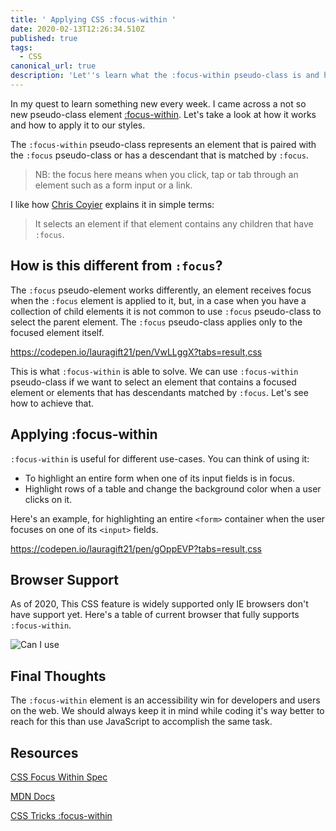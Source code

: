 ```yaml
---
title: ' Applying CSS :focus-within '
date: 2020-02-13T12:26:34.510Z
published: true
tags:
  - CSS
canonical_url: true
description: 'Let''s learn what the :focus-within pseudo-class is and how to apply it.'
---
```

In my quest to learn something new every week. I came across a not so new pseudo-class element [:focus-within](https://drafts.csswg.org/selectors-4/#the-focus-within-pseudo). Let's take a look at how it works and how to apply it to our styles.

The `:focus-within` pseudo-class represents an element that is paired with the `:focus` pseudo-class or has a descendant that is matched by `:focus`.

> NB: the focus here means when you click, tap or tab through an element such as a form input or a link.

I like how [Chris Coyier](https://css-tricks.com/almanac/selectors/f/focus-within/) explains it in simple terms:

> It selects an element if that element contains any children that have `:focus`.

## How is this different from `:focus`?

The `:focus` pseudo-element works differently, an element receives focus when the `:focus` element is applied to it, but, in a case when you have a collection of child elements it is not common to use `:focus` pseudo-class to select the parent element. The `:focus` pseudo-class applies only to the focused element itself.

https://codepen.io/lauragift21/pen/VwLLggX?tabs=result,css

This is what `:focus-within` is able to solve. We can use `:focus-within `pseudo-class if we want to select an element that contains a focused element or elements that has descendants matched by `:focus`. Let's see how to achieve that.

## Applying :focus-within

`:focus-within` is useful for different use-cases. You can think of using it:

* To highlight an entire form when one of its input fields is in focus.
* Highlight rows of a table and change the background color when a user clicks on it.

Here's an example, for highlighting an entire `<form>` container when the user focuses on one of its `<input>` fields.

https://codepen.io/lauragift21/pen/gOppEVP?tabs=result,css

## Browser Support

As of 2020, This CSS feature is widely supported only IE browsers don't have support yet. Here's a table of current browser that fully supports `:focus-within`.

![Can I use](https://dev-to-uploads.s3.amazonaws.com/i/nu2usvsjsm47xyraenqe.png)

## Final Thoughts

The `:focus-within` element is an accessibility win for developers and users on the web. We should always keep it in mind while coding it's way better to reach for this than use JavaScript to accomplish the same task. 

## Resources

[CSS Focus Within Spec](https://drafts.csswg.org/selectors-4/#the-focus-within-pseudo)

[MDN Docs](https://developer.mozilla.org/en-US/docs/Web/CSS/:focus-within) [](https://css-tricks.com/almanac/selectors/f/focus-within/)

[CSS Tricks :focus-within](https://css-tricks.com/almanac/selectors/f/focus-within/)

